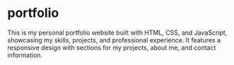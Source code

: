 # portfolio
This is my personal portfolio website built with HTML, CSS, and JavaScript, showcasing my skills, projects, and professional experience. It features a responsive design with sections for my projects, about me, and contact information.
